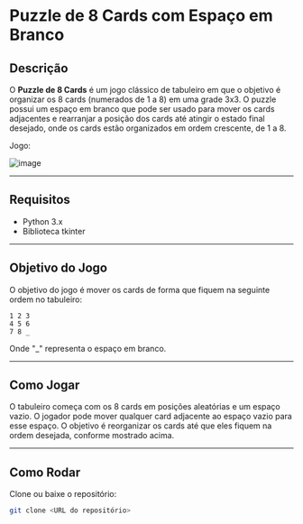 # **Puzzle de 8 Cards com Espaço em Branco**

## Descrição
O **Puzzle de 8 Cards** é um jogo clássico de tabuleiro em que o objetivo é organizar os 8 cards (numerados de 1 a 8) em uma grade 3x3. O puzzle possui um espaço em branco que pode ser usado para mover os cards adjacentes e rearranjar a posição dos cards até atingir o estado final desejado, onde os cards estão organizados em ordem crescente, de 1 a 8.

Jogo:

![image](https://github.com/user-attachments/assets/fef45f32-6d28-4cfe-b071-d51177b81b96)


<hr>

## Requisitos
- Python 3.x
- Biblioteca tkinter

<hr>

## Objetivo do Jogo
O objetivo do jogo é mover os cards de forma que fiquem na seguinte ordem no tabuleiro:

```
1 2 3
4 5 6
7 8 _
```
Onde "_" representa o espaço em branco.

<hr>

## Como Jogar
O tabuleiro começa com os 8 cards em posições aleatórias e um espaço vazio.
O jogador pode mover qualquer card adjacente ao espaço vazio para esse espaço.
O objetivo é reorganizar os cards até que eles fiquem na ordem desejada, conforme mostrado acima.

<hr>

## Como Rodar
Clone ou baixe o repositório:

```bash
git clone <URL do repositório>
```
